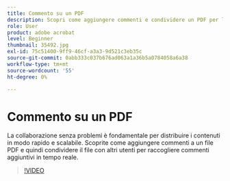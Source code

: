 ```yaml
---
title: Commento su un PDF
description: Scopri come aggiungere commenti e condividere un PDF per la revisione con altri
role: User
product: adobe acrobat
level: Beginner
thumbnail: 35492.jpg
exl-id: 75c51400-9ff9-46cf-a3a3-9d521c3eb35c
source-git-commit: 0abb333c037b676ad063a1a36b5a0784058a6a38
workflow-type: tm+mt
source-wordcount: '55'
ht-degree: 0%

---
```


# Commento su un PDF

La collaborazione senza problemi è fondamentale per distribuire i contenuti in modo rapido e scalabile. Scoprite come aggiungere commenti a un file PDF e quindi condividere il file con altri utenti per raccogliere commenti aggiuntivi in tempo reale.

>[!VIDEO](https://video.tv.adobe.com/v/35492?hidetitle=true)
